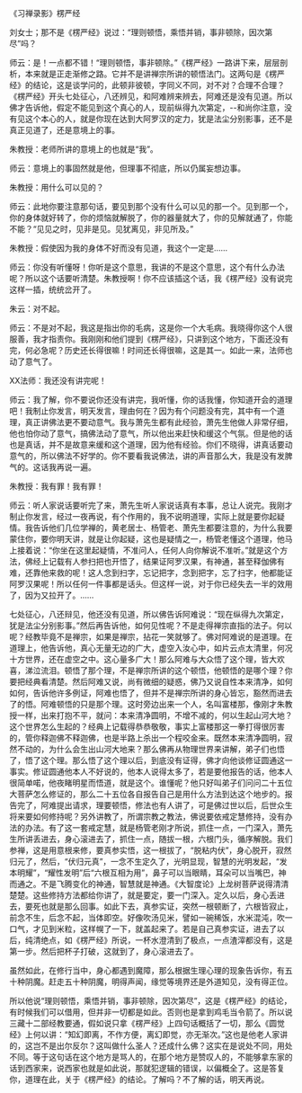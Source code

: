 
《习禅录影》楞严经

刘女士；那不是《楞严经》说过：“理则顿悟，乘悟并销，事非顿除，因次第尽”吗？

师云：是！一点都不错！“理则顿悟，事非顿除。”《楞严经》一路讲下来，层层剖析，本来就是正走渐修之路。它并不是讲禅宗所讲的顿悟法门。这两句是《楞严经》的结论，这是谈学问的，此顿非彼顿，字同义不同，对不对？合理不合理？《楞严经》开头七处征心，八还辨见，和阿难辨来辨去，阿难还是没有见道。所以佛才告诉他，假定不能见到这个真心的人，现前纵得九次第定，--和尚你注意，没有见这个本心的人，就是你现在达到大阿罗汉的定力，犹是法尘分别影事，还不是真正见道了，还是意境上的事。

朱教授：老师所讲的意境上的也就是“我”。

师云：意境上的事固然就是他，但理事不彻底，所以仍属妄想边事。

朱教授：用什么可以见的？

师云：此地你要注意那句话，要见到那个没有什么可以见的那一个。见到那一个，你的身体就好转了，你的烦恼就解脱了，你的器量就大了，你的见解就通了，你能不能？“见见之时，见非是见。见犹离见，非见所及。”

朱教授：假使因为我的身体不好而没有见道，我这个一定是……

师云：你没有听懂呀！你听是这个意思，我讲的不是这个意思，这个有什么办法呢？所以这个话要听清楚。朱教授啊！你不应该插这个话，我《楞严经》没有说完这样一插，统统岔开了。

朱云：对不起。

师云：不是对不起，我这是指出你的毛病，这是你一个大毛病。我晓得你这个人很服善，我才指责你。我刚刚和他们提到《楞严经》，只讲到这个地方，下面还没有完，何必急呢？历史还长得很嘛！时间还长得很嘛，这是其一。如此一来，法师也动了意气了。

XX法师：我还没有讲完呢！

师云：我了解，你不要说你还没有讲完，我听懂，你的话我懂，你知道开会的道理吧！我制止你发言，明天发言，理由何在？因为有个问题没有完，其中有一个道理，真正讲佛法更不要动意气。我与萧先生都有此经验，萧先生他做人非常仔细，他也怕你动了意气，搞佛法动了意气，所以他出来赶快和缓这个气氛。但是他的话也是真话，并不是故意来缓和这个道理，因为他有经验。你们不晓得，讲真话要动意气的，所以佛法不好学的。你不要看我说佛法，讲的声音那么大，我是没有发脾气的。这话我再说一遍。

朱教授：我有罪！我有罪！

师云：听人家说话要听完了来，萧先生听人家说话真有本事，总让人说完。我刚才制止你发言，经过一夜再说，有个作用的，我不说明道理，实际上就是要你起疑情。我告诉他们几位学禅的，黄老居士、杨管老、萧先生都要注意的，为什么我要蒙住你，要你明天讲，就是让你起疑，这也是疑情之一，杨管老懂这个道理，他马上接着说：“你坐在这里起疑情，不准问人，任何人向你解说不准听。”就是这个方法，佛经上记载有人参扫把也开悟了，结果证阿罗汉果，有神通，甚至释伽佛有难，还靠他来救的呢！这人念到扫字，忘记把字，念到把字，忘了扫字，他都能证阿罗汉果呢！所以任何一件事都是话头。但这样一说，对于你已经失去一半的效用了，因为又拉开了。……

七处征心，八还辩见，他还没有见道，所以佛告诉阿难说：“现在纵得九次第定，犹是法尘分别影事。”然后再告诉他，如何见性呢？不是走得禅宗直指的法子。何以呢？经教毕竟不是禅宗，如果是禅宗，拈花一笑就够了。佛对阿难说的是道理。在道理上，他告诉他，真心无量无边的广大，虚空入汝心中，如片云点太清里，何况十方世界，还在虚空之中。这心量多广大！那么阿难与大众悟了这个理，皆大欢喜，涕泣流泪。顿悟了那个理，不是禅宗所讲的这个顿悟，他顿悟的是哪个理？你要把经典看清楚。然后阿难又说，尚有微细的疑惑，佛乃又说自性本来清净，如何如何，告诉他许多例证，阿难也悟了，但并不是禅宗所讲的身心皆忘，豁然而进去了的悟。阿难顿悟的只是那个理。这时旁边出来一个人，名叫富楼那，像刚才朱教授一样，出来打抱不平，就问：本来清净圆明，不增不减的，何以生起山河大地？这个世界怎么生起的？经典上记载得恭恭敬敬，事实上富楼那这一拳打得很厉害的，管你释迦佛不释迦佛，也是半路上杀出一个程咬金来。既然本来清净圆明，寂然不动的，为什么会生出山河大地来？那么佛再从物理世界来讲解，弟子们也悟了，悟了这个理。那么悟了这个理以后，到底没有证得，佛才向他谈修证圆通这一事实。修证圆通他本人不好说的，他本人说得太多了，若是要他报告的话，他本人很简单喏，他夜睹明星而悟道，就是这个。谁懂呢？他只好叫弟子们问问二十五位大菩萨怎么修证的，那么二十五位各自报告自己是用什么方法到达这个地步的。报告完了，阿难提出请求，理要顿悟，修法也有人讲了，可是佛过世以后，后世众生将来要如何修持呢？另外讲教了，所谓宗教之教法，佛说要依戒定慧修持，没有办法的办法。有了这一套戒定慧，就是杨管老刚才所说，抓住一点，一门深入，萧先生所讲丢进去，身心滚进去了，抓住一点，随拔一根，六根门头，循序解脱。我们参禅，这是用意根来修，要真参实悟，这一根拔了，“脱粘内伏”，身心脱开，寂然归元了，然后，“伏归元真”，一念不生定久了，光明显现，智慧的光明发起，“发本明耀”，“耀性发明”后“六根互相为用”，鼻子可以当眼睛，耳朵可以当嘴巴，神而通之。不是飞腾变化的神通，智慧就是神通。《大智度论》上龙树菩萨说得清清楚楚。这些修持方法都给你讲了，就是要定，要一门深入。定久以后，身心丢进去，要死也就是那么回事。如此下去，真参实证，突然一根顿断了，六根皆寂止，前念不生，后念不起，当体即空。好像吹汤见米，譬如一碗稀饭，水米混沌，吹一口气，才见到米粒，这样幌了一下，就盖起来了。若是自己真参实证，进去了以后，纯清绝点，如《楞严经》所说，一杯水澄清到了极点，一点渣滓都没有，这是第一步。然后把杯子打破，这就到了，身心滚进去了。

虽然如此，在修行当中，身心都遇到魔障，那么根据生理心理的现象告诉你，有五十种阴魔。赶走五十种阴魔，明得声闻，缘觉等境界还是外道知见，没有得正位。

所以他说“理则顿悟，乘悟并销，事非顿除，因次第尽”，这是《楞严经》的结论，有时候我们可以借用，但并非一切都是如此。否则也是拿到鸡毛当令箭了。所以说三藏十二部经教要通，假如说只拿《楞严经》上四句话概括了一切，那么《圆觉经》上何以讲：“知幻即离，不作方便，离幻即觉，亦无渐次。”这也是他老人家讲的，这岂不是出尔反尔？这叫做什么圣人？还成什么佛？这实在是说处不同，用处不同。等于这句话在这个地方是骂人的，在那个地方是赞叹人的，不能够拿东家的话到西家来，说西家也就是如此说，那就犯逻辑的错误，以偏概全了。这是答复你，道理在此，关于《楞严经》的结论。了解吗？不了解的话，明天再说。